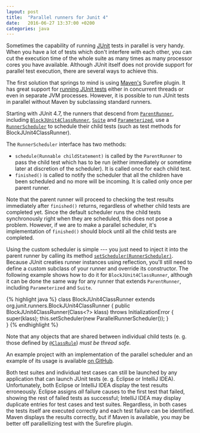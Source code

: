 ```yaml
---
layout: post
title:  "Parallel runners for Junit 4"
date:   2016-06-27 13:37:00 +0200
categories: java
---
```

Sometimes the capability of running [JUnit][junit] tests in parallel is very handy. When you have a lot of tests which don't interfere with each other, you can cut the execution time of the whole suite as many times as many processor cores you have available. Although JUnit itself does not provide support for parallel test execution, there are several ways to achieve this.

The first solution that springs to mind is using [Maven's][maven] Surefire plugin. It has great support for [running JUnit tests][surefire-junit] either in concurrent threads or even in separate JVM processes. However, it is possible to run JUnit tests in parallel without Maven by subclassing standard runners.

Starting with JUnit 4.7, the runners that descend from [`ParentRunner`][parentrunner], including [`BlockJUnit4ClassRunner`][blockjUnit4classrunner], [`Suite`][suite] and [`Parameterized`][parameterized], use a [`RunnerScheduler`][runnerscheduler] to schedule their child tests (such as test methods for BlockJUnit4ClassRunner).

The `RunnerScheduler` interface has two methods:

 * `schedule(Runnable childStatement)` is called by the `ParentRunner` to pass the child test which has to be run (either immediately or sometime later at discretion of the scheduler). It is called once for each child test.
 * `finished()` is called to notify the scheduler that all the children have been scheduled and no more will be incoming. It is called only once per parent runner.

Note that the parent runner will proceed to checking the test results immediately after `finished()` returns, regardless of whether child tests are completed yet. Since the default scheduler runs the child tests synchronously right when they are scheduled, this does not pose a problem. However, if we are to make a parallel scheduler, it's implementation of `finished()` should block until all the child tests are completed.

Using the custom scheduler is simple --- you just need to inject it into the parent runner by calling its method [`setScheduler(RunnerScheduler)`][setscheduler]. Because JUnit creaties runner instances using reflection, you'll still need to define a custom subclass of your runner and override its constructor. The following example shows how to do it for `BlockJUnit4ClassRunner`, although it can be done the same way for any runner that extends `ParentRunner`, including `Parameterized` and `Suite`.

{% highlight java %}
class BlockJUnit4ClassRunner extends org.junit.runners.BlockJUnit4ClassRunner {
	public BlockJUnit4ClassRunner(Class<?> klass)
			throws InitializationError {
		super(klass);
		this.setScheduler(new ParallelRunnerScheduler());
	}	
}
{% endhighlight %}

Note that any objects that are shared between individual child tests (e. g. those defined by [`@ClassRule`][classrule]) *must be thread safe.*

An example project with an implementation of the parallel scheduler and an example of its usage is available [on GitHub][example-github].

Both test suites and individual test cases can still be launched by any application that can launch JUnit tests (e. g. Eclipse or IntelliJ IDEA). Unfortunately, both Eclipse or IntelliJ IDEA display the test results erroneously. Eclipse assigns _all_ failure causes to the first test that failed, showing the rest of failed tests as successful; IntelliJ IDEA may display duplicate entries for test cases and test suites. Regardless, in both cases the tests itself are executed correctly and each test failure can be identified. Maven displays the results correctly, but if Maven is available, you may be better off parallellizing test with the Surefire plugin.

[junit]:http://junit.org/junit4/
[maven]:https://maven.apache.org/
[surefire-junit]:https://maven.apache.org/surefire/maven-surefire-plugin/examples/fork-options-and-parallel-execution.html
[parentrunner]:http://junit.org/junit4/javadoc/latest/org/junit/runners/ParentRunner.html
[blockjUnit4classrunner]:http://junit.org/junit4/javadoc/latest/org/junit/runners/BlockJUnit4ClassRunner.html
[suite]:http://junit.org/junit4/javadoc/latest/org/junit/runners/Suite.html
[parameterized]:http://junit.org/junit4/javadoc/latest/org/junit/runners/Parameterized.html
[runnerscheduler]:http://junit.org/junit4/javadoc/latest/org/junit/runners/model/RunnerScheduler.html
[setscheduler]:http://junit.org/junit4/javadoc/latest/org/junit/runners/ParentRunner.html#setScheduler(org.junit.runners.model.RunnerScheduler)
[example-github]:https://github.com/odisseus/junit-parallel-runners
[classrule]:http://junit.org/junit4/javadoc/latest/org/junit/ClassRule.html

